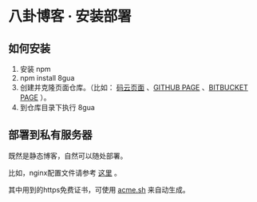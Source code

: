 # 八卦博客 · 安装部署
## 如何安装

1.  安装 npm
2.  npm install 8gua
3.  创建并克隆页面仓库。（比如： [码云页面](http://git.mydoc.io/?t=154714) 、[GITHUB PAGE](https://pages.github.com/) 、[BITBUCKET PAGE](https://pages.bitbucket.io/) ）。
4.  到仓库目录下执行 8gua

## 部署到私有服务器

既然是静态博客，自然可以随处部署。

比如，nginx配置文件请参考 [这里](https://gitee.com/u8gua/tool/blob/master/nginx.8gua.conf) 。

其中用到的https免费证书，可使用 [acme.sh](https://github.com/Neilpang/acme.sh/wiki/%E8%AF%B4%E6%98%8E) 来自动生成。